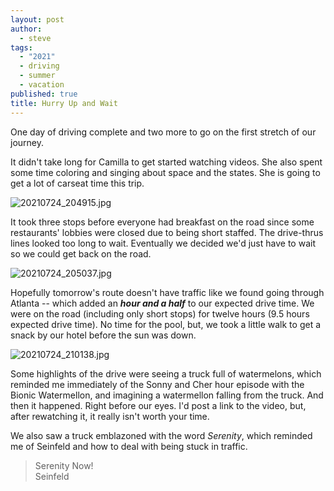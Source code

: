 ```yaml
---
layout: post
author:
  - steve
tags:
  - "2021"
  - driving
  - summer
  - vacation
published: true
title: Hurry Up and Wait
---
```

One day of driving complete and two more to go on the first stretch of our journey.

It didn't take long for Camilla to get started watching videos. She also spent some time coloring and singing about space and the states. She is going to get a lot of carseat time this trip.  

![20210724_204915.jpg]({{site.baseurl}}/assets/media/20210724_204915.jpg)

It took three stops before everyone had breakfast on the road since some restaurants' lobbies were closed due to being short staffed.  The drive-thrus lines looked too long to wait.  Eventually we decided we'd just have to wait so we could get back on the road.  

![20210724_205037.jpg]({{site.baseurl}}/assets/media/20210724_205037.jpg)

Hopefully tomorrow's route doesn't have traffic like we found going through Atlanta -- which added an ***hour and a half***  to our expected drive time.  We were on the road (including only short stops) for twelve hours (9.5 hours expected drive time).  No time for the pool, but, we took a little walk to get a snack by our hotel before the sun was down.  

![20210724_210138.jpg]({{site.baseurl}}/assets/media/20210724_210138.jpg)

Some highlights of the drive were seeing a truck full of watermelons, which reminded me immediately of the Sonny and Cher hour episode with the Bionic Watermellon, and imagining a watermellon falling from the truck.  And then it happened. Right before our eyes.  I'd post a link to the video, but, after rewatching it, it really isn't worth your time.  

We also saw a truck emblazoned with the word *Serenity*, which reminded me of Seinfeld and how to deal with being stuck in traffic.

>Serenity Now!  
>Seinfeld



